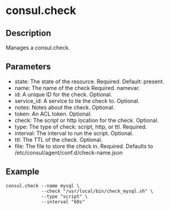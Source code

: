 # consul.check

## Description

Manages a consul.check.

## Parameters

* state: The state of the resource. Required. Default: present.
* name: The name of the check Required. namevar.
* id: A unique ID for the check. Optional.
* service_id: A service to tie the check to. Optional.
* notes: Notes about the check. Optional.
* token: An ACL token. Optional.
* check: The script or http location for the check. Optional.
* type: The type of check: script, http, or ttl. Required.
* interval: The interval to run the script. Optional.
* ttl: The TTL of the check. Optional.
* file: The file to store the check in. Required. Defaults to /etc/consul/agent/conf.d/check-name.json

## Example

```shell
consul.check --name mysql \
             --check "/usr/local/bin/check_mysql.sh" \
             --type "script" \
             --interval "60s"
```

